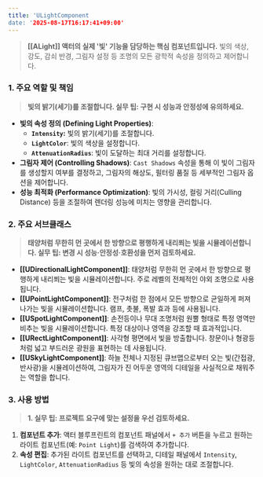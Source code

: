 ```yaml
---
title: 'ULightComponent
date: '2025-08-17T16:17:41+09:00'
---
```




> **[[ALight]] 액터의 실제 '빛' 기능을 담당하는 핵심 컴포넌트입니다.** 빛의 색상, 강도, 감쇠 반경, 그림자 설정 등 조명의 모든 광학적 속성을 정의하고 제어합니다.

### **1. 주요 역할 및 책임**
> **빛의 밝기(세기)를 조절합니다. 실무 팁: 구현 시 성능과 안정성에 유의하세요.**
* **빛의 속성 정의 (Defining Light Properties)**:
	* **`Intensity`:**
		빛의 밝기(세기)를 조절합니다.
    * **`LightColor`**:
    	빛의 색상을 설정합니다.
    * **`AttenuationRadius`**:
    	빛이 도달하는 최대 거리를 설정합니다.
* **그림자 제어 (Controlling Shadows)**:
	`Cast Shadows` 속성을 통해 이 빛이 그림자를 생성할지 여부를 결정하고, 그림자의 해상도, 필터링 품질 등 세부적인 그림자 옵션을 제어합니다.
* **성능 최적화 (Performance Optimization)**:
	빛의 가시성, 컬링 거리(Culling Distance) 등을 조절하여 렌더링 성능에 미치는 영향을 관리합니다.

### **2. 주요 서브클래스**
> **태양처럼 무한히 먼 곳에서 한 방향으로 평행하게 내리쬐는 빛을 시뮬레이션합니다. 실무 팁: 변경 시 성능·안정성·호환성을 먼저 검토하세요.**
* **[[UDirectionalLightComponent]]**:
	태양처럼 무한히 먼 곳에서 한 방향으로 평행하게 내리쬐는 빛을 시뮬레이션합니다. 주로 레벨의 전체적인 야외 조명으로 사용됩니다.
* **[[UPointLightComponent]]**:
	전구처럼 한 점에서 모든 방향으로 균일하게 퍼져나가는 빛을 시뮬레이션합니다. 램프, 촛불, 폭발 효과 등에 사용됩니다.
* **[[USpotLightComponent]]**:
	손전등이나 무대 조명처럼 원뿔 형태로 특정 영역만 비추는 빛을 시뮬레이션합니다. 특정 대상이나 영역을 강조할 때 효과적입니다.
* **[[URectLightComponent]]**:
	사각형 평면에서 빛을 방출합니다. 창문이나 형광등처럼 넓고 부드러운 광원을 표현하는 데 사용됩니다.
* **[[USkyLightComponent]]**:
	하늘 전체나 지정된 큐브맵으로부터 오는 빛(간접광, 반사광)을 시뮬레이션하여, 그림자가 진 어두운 영역의 디테일을 사실적으로 채워주는 역할을 합니다.

### **3. 사용 방법**
> **1. 실무 팁: 프로젝트 요구에 맞는 설정을 우선 검토하세요.**
1.  **컴포넌트 추가**:
	액터 블루프린트의 컴포넌트 패널에서 `+ 추가` 버튼을 누르고 원하는 라이트 컴포넌트(예: `Point Light`)를 검색하여 추가합니다.
2.  **속성 편집**:
	추가된 라이트 컴포넌트를 선택하고, 디테일 패널에서 `Intensity`, `LightColor`, `AttenuationRadius` 등 빛의 속성을 원하는 대로 조절합니다.